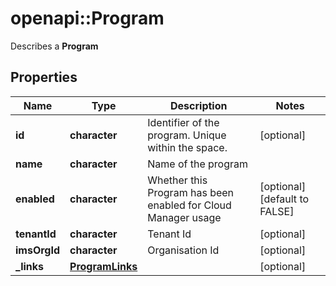 # openapi::Program

Describes a __Program__
## Properties
Name | Type | Description | Notes
------------ | ------------- | ------------- | -------------
**id** | **character** | Identifier of the program. Unique within the space. | [optional] 
**name** | **character** | Name of the program | 
**enabled** | **character** | Whether this Program has been enabled for Cloud Manager usage | [optional] [default to FALSE]
**tenantId** | **character** | Tenant Id | [optional] 
**imsOrgId** | **character** | Organisation Id | [optional] 
**_links** | [**ProgramLinks**](Program__links.md) |  | [optional] 


